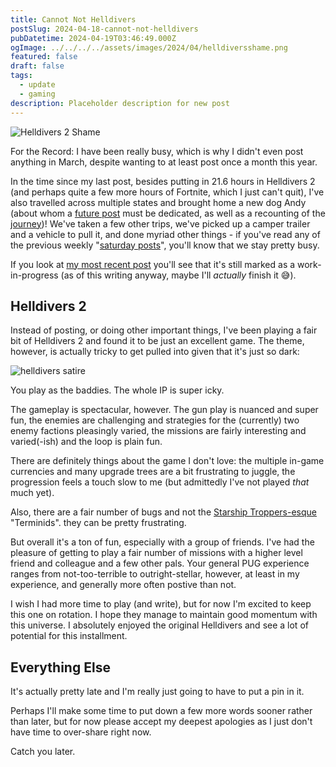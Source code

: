 ```yaml
---
title: Cannot Not Helldivers
postSlug: 2024-04-18-cannot-not-helldivers
pubDatetime: 2024-04-19T03:46:49.000Z
ogImage: ../../../../assets/images/2024/04/helldiversshame.png
featured: false
draft: false
tags:
  - update
  - gaming
description: Placeholder description for new post
---
```


![Helldivers 2 Shame](@/assets/images/2024/04/helldiversshame.png)

For the Record: I have been really busy, which is why I didn't even post anything in March, despite wanting to at least post once a month this year.

In the time since my last post, besides putting in 21.6 hours in Helldivers 2 (and perhaps quite a few more hours of Fortnite, which I just can't quit), I've also travelled across multiple states and brought home a new dog Andy (about whom a [future post](#) must be dedicated, as well as a recounting of the [journey](#))! We've taken a few other trips, we've picked up a camper trailer and a vehicle to pull it, and done myriad other things - if you've read any of the previous weekly "[saturday posts](/tags/saturday-post)", you'll know that we stay pretty busy.

If you look at [my most recent post](/posts/2024-02-05-history-fascinates-appalls-and-resonates) you'll see that it's still marked as a work-in-progress (as of this writing anyway, maybe I'll _actually_ finish it 😅).

## Helldivers 2

Instead of posting, or doing other important things, I've been playing a fair bit of Helldivers 2 and found it to be just an excellent game. The theme, however, is actually tricky to get pulled into given that it's just so dark:

![helldivers satire](@/assets/images/2024/04/helldivers-forshadowing.jpg)

You play as the baddies. The whole IP is super icky. 

The gameplay is spectacular, however. The gun play is nuanced and super fun, the enemies are challenging and strategies for the (currently) two enemy factions pleasingly varied, the missions are fairly interesting and varied(-ish) and the loop is plain fun.

There are definitely things about the game I don't love: the multiple in-game currencies and many upgrade trees are a bit frustrating to juggle, the progression feels a touch slow to me (but admittedly I've not played _that_ much yet).

Also, there are a fair number of bugs and not the [Starship Troppers-esque](https://www.imdb.com/title/tt0120201/) "Terminids". they can be pretty frustrating.

But overall it's a ton of fun, especially with a group of friends. I've had the pleasure of getting to play a fair number of missions with a higher level friend and colleague and a few other pals. Your general PUG experience ranges from not-too-terrible to outright-stellar, however, at least in my experience, and generally more often postive than not.

I wish I had more time to play (and write), but for now I'm excited to keep this one on rotation. I hope they manage to maintain good momentum with this universe. I absolutely enjoyed the original Helldivers and see a lot of potential for this installment.

## Everything Else

It's actually pretty late and I'm really just going to have to put a pin in it.

Perhaps I'll make some time to put down a few more words sooner rather than later, but for now please accept my deepest apologies as I just don't have time to over-share right now.

Catch you later.
